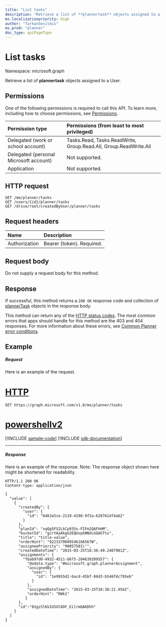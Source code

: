 ```yaml
---
title: "List tasks"
description: "Retrieve a list of **plannertask** objects assigned to a User."
ms.localizationpriority: high
author: "TarkanSevilmis"
ms.prod: "planner"
doc_type: apiPageType
---
```


# List tasks

Namespace: microsoft.graph

Retrieve a list of **plannertask** objects assigned to a User.
## Permissions
One of the following permissions is required to call this API. To learn more, including how to choose permissions, see [Permissions](/graph/permissions-reference).

|Permission type      | Permissions (from least to most privileged)              |
|:--------------------|:---------------------------------------------------------|
|Delegated (work or school account) | Tasks.Read, Tasks.ReadWrite, Group.Read.All, Group.ReadWrite.All    |
|Delegated (personal Microsoft account) | Not supported.    |
|Application | Not supported. |

## HTTP request
<!-- { "blockType": "ignored" } -->
```http
GET /me/planner/tasks
GET /users/{id}/planner/tasks
GET /drive/root/createdByUser/planner/tasks
```

## Request headers
| Name      |Description|
|:----------|:----------|
| Authorization  | Bearer {token}. Required. |

## Request body
Do not supply a request body for this method.

## Response

If successful, this method returns a `200 OK` response code and collection of [plannerTask](../resources/plannertask.md) objects in the response body.

This method can return any of the [HTTP status codes](/graph/errors). The most common errors that apps should handle for this method are the 403 and 404 responses. For more information about these errors, see [Common Planner error conditions](../resources/planner-overview.md#common-planner-error-conditions).

## Example
##### Request
Here is an example of the request.

# [HTTP](#tab/http)
<!-- {
  "blockType": "request",
  "name": "planneruser_get_tasks"
}-->
```msgraph-interactive
GET https://graph.microsoft.com/v1.0/me/planner/tasks
```

# [powershellv2](#tab/powershellv2)
[!INCLUDE [sample-code](../includes/snippets/powershellv2/planneruser-get-tasks-powershellv2-snippets.md)]
[!INCLUDE [sdk-documentation](../includes/snippets/snippets-sdk-documentation-link.md)]

---

##### Response
Here is an example of the response. Note: The response object shown here might be shortened for readability.
<!-- {
  "blockType": "response",
  "truncated": true,
  "@odata.type": "microsoft.graph.plannerTask",
  "isCollection": true
} -->
```http
HTTP/1.1 200 OK
Content-type: application/json

{
  "value": [
    {
      "createdBy": {
        "user": {
          "id": "6463a5ce-2119-4198-9f2a-628761df4a62"
        }
      },
      "planId": "xqQg5FS2LkCp935s-FIFm2QAFkHM",
      "bucketId": "gcrYAaAkgU2EQUvpkNNXLGQAGTtu",
      "title": "title-value",
      "orderHint": "9223370609546166567W",
      "assigneePriority": "90057581\"",
      "createdDateTime": "2015-03-25T18:36:49.2407981Z",
      "assignments": {
        "fbab97d0-4932-4511-b675-204639209557": {
          "@odata.type": "#microsoft.graph.plannerAssignment",
          "assignedBy": {
            "user": {
              "id": "1e9955d2-6acd-45bf-86d3-b546fdc795eb"
            }
          },
          "assignedDateTime": "2015-03-25T18:38:21.956Z",
          "orderHint": "RWk1"
         }
      },
      "id":"01gzSlKkIUSUl6DF_EilrmQAKDhh"
    }
  ]
}
```

<!-- uuid: 8fcb5dbc-d5aa-4681-8e31-b001d5168d79
2015-10-25 14:57:30 UTC -->
<!-- {
  "type": "#page.annotation",
  "description": "List tasks",
  "keywords": "",
  "section": "documentation",
  "tocPath": "",
  "suppressions": [
  ]
}-->

